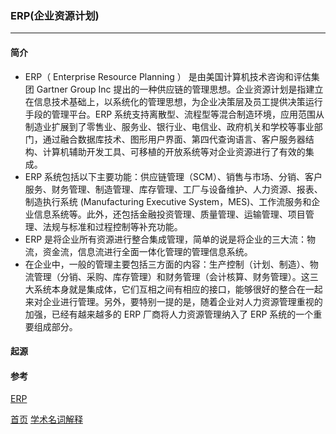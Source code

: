 ### ERP(企业资源计划)
--------

#### 简介
* ERP（
Enterprise Resource Planning ） 是由美国计算机技术咨询和评估集团 Gartner Group Inc 提出的一种供应链的管理思想。企业资源计划是指建立在信息技术基础上，以系统化的管理思想，为企业决策层及员工提供决策运行手段的管理平台。ERP 系统支持离散型、流程型等混合制造环境，应用范围从制造业扩展到了零售业、服务业、银行业、电信业、政府机关和学校等事业部门，通过融合数据库技术、图形用户界面、第四代查询语言、客户服务器结构、计算机辅助开发工具、可移植的开放系统等对企业资源进行了有效的集成。
* ERP 系统包括以下主要功能：供应链管理（SCM）、销售与市场、分销、客户服务、财务管理、制造管理、库存管理、工厂与设备维护、人力资源、报表、制造执行系统 (Manufacturing Executive System，MES)、工作流服务和企业信息系统等。此外，还包括金融投资管理、质量管理、运输管理、项目管理、法规与标准和过程控制等补充功能。
* ERP 是将企业所有资源进行整合集成管理，简单的说是将企业的三大流：物流，资金流，信息流进行全面一体化管理的管理信息系统。
* 在企业中，一般的管理主要包括三方面的内容：生产控制（计划、制造）、物流管理（分销、采购、库存管理）和财务管理（会计核算、财务管理）。这三大系统本身就是集成体，它们互相之间有相应的接口，能够很好的整合在一起来对企业进行管理。另外，要特别一提的是，随着企业对人力资源管理重视的加强，已经有越来越多的 ERP 厂商将人力资源管理纳入了 ERP 系统的一个重要组成部分。


#### 起源



#### 参考
[ERP]("https://baike.baidu.com/item/企业资源计划/25984?fromtitle=ERP&fromid=22997&fr=aladdin" "百度百科")


  
[首页](../../README.md)  [学术名词解释](NounInterpretation.md)
